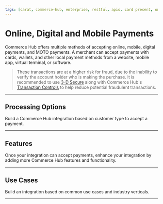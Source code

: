 ```yaml
---
tags: [carat, commerce-hub, enterprise, restful, apis, card present, online, mobile, digital-payments, card-not-present, getting-started, hosted-payment-page, virtual-terminal]
---
```


# Online, Digital and Mobile Payments

Commerce Hub offers multiple methods of accepting online, mobile, digital payments, and MOTO payments. A merchant can accept payments with cards, wallets, and other local payment methods from a website, mobile app, virtual terminal, or software.

<!-- theme: warning -->
> These transactions are at a higher risk for fraud, due to the inability to verify the account holder who is making the purchase. It is recommended to use [3-D Secure](?path=docs/Online-Mobile-Digital/3D-Secure/3DSecure.md) along with Commerce Hub's [Transaction Controls](?path=docs/Resources/Guides/Fraud/Fraud-Settings.md) to help reduce potential fraudulent transactions.

---

## Processing Options

Build a Commerce Hub integration based on customer type to accept a payment.

<!-- type: row -->

<!-- type: card
title: RESTful API
description: Build a custom UI and manage customer transactions within their own website, software, or terminal using Commerce Hub's RESTful APIs.
link: ?path=docs/Resources/API-Documents/Use-Our-APIs.md
-->

<!-- type: card
title: Secure Data Capture
description: Commerce Hub offers online integration methods for E-commerce merchants that require SAQ A and SAQ A-EP compliance.
link: ?path=docs/Online-Mobile-Digital/Secure-Data-Capture/Secure-Data-Capture.md
-->

<!-- type: card
title: Virtual Terminal
description: Commerce Hub's Virtual Terminal allows a merchant an easy way to process offline transactions, transaction corrections, setup fraud controls and provides enchanced reporting capabilities.
link: ?path=docs/Resources/Guides/Enterprise-Portal/Virtual-Terminal.md
-->

<!-- type: row-end -->

---

## Features

Once your integration can accept payments, enhance your integration by adding more Commerce Hub features and functionality.

<!-- type: row -->

<!-- type: card
title: Acount Verification
description: Account Verification can be used to confirm that the customer account is valid for a transaction.
link: ?path=docs/Resources/API-Documents/Payments_VAS/Verification.md
-->

<!-- type: card
title: Fraud Prevention
description: Commerce Hub implements various transaction and fraud controls that allows merchants to monitor potentially fraudulent transactions including positive and negative filters, velocity controls, and transaction restrictions, that will automatically accept or reject transactions.
link: ?path=docs/Resources/Guides/Fraud/Fraud-Settings.md
-->

<!-- type: card
title: Tokenization
description: Tokenization replaces customer's sensitive data with non-sensitive equivalent, which can be stored for credentials on file and used on future transactions.
link: ?path=docs/Resources/API-Documents/Payments_VAS/Payment-Token.md
-->

<!-- type: row-end -->

---

## Use Cases

Build an integration based on common use cases and industry verticals.

<!-- type: row -->

<!-- type: card
title: Mobile Wallets
description: Commerce Hub allows integration with Apple Pay and Google Pay mobile wallets.
link: ?path=docs/Getting-Started/Getting-Started-Wallets.md
-->

<!-- type: card
title: Split Shipment
description: A split shipment is an ability to capture an authorization for the full order amount by performing a capture for each item shipped.
link: ?path=docs/Resources/Guides/Split-Shipment.md
-->

<!-- type: card
title: Stored Credentials
description: Stored Credentials also known as Credentials on File or Card on File, allows customer to authorize the storage of their payment source details for future transactionstas a Cardholder Initiated Transaction (CIT).
link: ?path=docs/Resources/Guides/Stored-Credentials.md
-->

<!-- type: row-end -->

---
